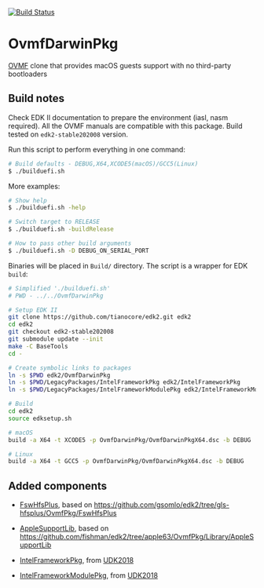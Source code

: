 [![Build Status](https://travis-ci.com/shchuko/OvmfDarwinPkg.svg?branch=master)](https://travis-ci.com/shchuko/OvmfDarwinPkg)

# OvmfDarwinPkg

[OVMF](https://github.com/tianocore/edk2/tree/master/OvmfPkg) clone that provides macOS guests support 
with no third-party bootloaders

## Build notes

Check EDK II documentation to prepare the environment (iasl, nasm required). All the OVMF manuals are 
compatible with this package. Build tested on `edk2-stable202008` version. 

Run this script to perform everything in one command:

```bash
# Build defaults - DEBUG,X64,XCODE5(macOS)/GCC5(Linux)
$ ./builduefi.sh 
```

More examples:

```bash
# Show help
$ ./builduefi.sh -help

# Switch target to RELEASE
$ ./builduefi.sh -buildRelease

# How to pass other build arguments 
$ ./builduefi.sh -D DEBUG_ON_SERIAL_PORT
```

Binaries will be placed in `Build/` directory. The script is a wrapper for EDK `build`: 

```bash
# Simplified './builduefi.sh'
# PWD - ../../OvmfDarwinPkg

# Setup EDK II
git clone https://github.com/tianocore/edk2.git edk2
cd edk2
git checkout edk2-stable202008
git submodule update --init
make -C BaseTools
cd -

# Create symbolic links to packages
ln -s $PWD edk2/OvmfDarwinPkg
ln -s $PWD/LegacyPackages/IntelFrameworkPkg edk2/IntelFrameworkPkg
ln -s $PWD/LegacyPackages/IntelFrameworkModulePkg edk2/IntelFrameworkModulePkg

# Build
cd edk2
source edksetup.sh

# macOS
build -a X64 -t XCODE5 -p OvmfDarwinPkg/OvmfDarwinPkgX64.dsc -b DEBUG

# Linux
build -a X64 -t GCC5 -p OvmfDarwinPkg/OvmfDarwinPkgX64.dsc -b DEBUG
```

## Added components

- [FswHfsPlus](FswHfsPlus), based on https://github.com/gsomlo/edk2/tree/gls-hfsplus/OvmfPkg/FswHfsPlus

- [AppleSupportLib](Library/AppleSupportLib), based on https://github.com/fishman/edk2/tree/apple63/OvmfPkg/Library/AppleSupportLib

- [IntelFrameworkPkg](LegacyPackages/IntelFrameworkPkg), from [UDK2018](https://github.com/tianocore/edk2/tree/UDK2018/IntelFrameworkPkg)

- [IntelFrameworkModulePkg](LegacyPackages/IntelFrameworkModulePkg), from [UDK2018](https://github.com/tianocore/edk2/tree/UDK2018/IntelFrameworkModulePkg)
